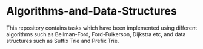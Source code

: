 # Algorithms-and-Data-Structures
This repository contains tasks which have been implemented using different algorithms such as Bellman-Ford, Ford-Fulkerson, Dijkstra etc, and data structures such as Suffix Trie and Prefix Trie.
